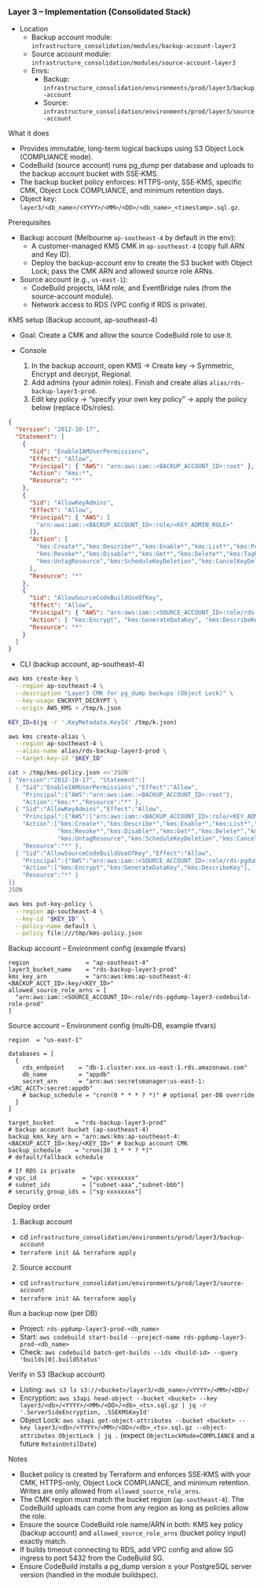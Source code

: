 ### Layer 3 – Implementation (Consolidated Stack)

- Location
  - Backup account module: `infrastructure_consolidation/modules/backup-account-layer3`
  - Source account module: `infrastructure_consolidation/modules/source-account-layer3`
  - Envs:
    - Backup: `infrastructure_consolidation/environments/prod/layer3/backup-account`
    - Source: `infrastructure_consolidation/environments/prod/layer3/source-account`

What it does
- Provides immutable, long-term logical backups using S3 Object Lock (COMPLIANCE mode).
- CodeBuild (source account) runs pg_dump per database and uploads to the backup account bucket with SSE‑KMS.
- The backup bucket policy enforces: HTTPS-only, SSE‑KMS, specific CMK, Object Lock COMPLIANCE, and minimum retention days.
- Object key: `layer3/<db_name>/<YYYY>/<MM>/<DD>/<db_name>_<timestamp>.sql.gz`.

Prerequisites
- Backup account (Melbourne `ap-southeast-4` by default in the env):
  - A customer-managed KMS CMK in `ap-southeast-4` (copy full ARN and Key ID).
  - Deploy the backup-account env to create the S3 bucket with Object Lock; pass the CMK ARN and allowed source role ARNs.
- Source account (e.g., `us-east-1`):
  - CodeBuild projects, IAM role, and EventBridge rules (from the source-account module).
  - Network access to RDS (VPC config if RDS is private).

KMS setup (Backup account, ap-southeast-4)
- Goal: Create a CMK and allow the source CodeBuild role to use it.

- Console
  1. In the backup account, open KMS → Create key → Symmetric, Encrypt and decrypt, Regional.
  2. Add admins (your admin roles). Finish and create alias `alias/rds-backup-layer3-prod`.
  3. Edit key policy → “specify your own key policy” → apply the policy below (replace IDs/roles).

```json
{
  "Version": "2012-10-17",
  "Statement": [
    {
      "Sid": "EnableIAMUserPermissions",
      "Effect": "Allow",
      "Principal": { "AWS": "arn:aws:iam::<BACKUP_ACCOUNT_ID>:root" },
      "Action": "kms:*",
      "Resource": "*"
    },
    {
      "Sid": "AllowKeyAdmins",
      "Effect": "Allow",
      "Principal": { "AWS": [
        "arn:aws:iam::<BACKUP_ACCOUNT_ID>:role/<KEY_ADMIN_ROLE>"
      ]},
      "Action": [
        "kms:Create*","kms:Describe*","kms:Enable*","kms:List*","kms:Put*","kms:Update*",
        "kms:Revoke*","kms:Disable*","kms:Get*","kms:Delete*","kms:TagResource",
        "kms:UntagResource","kms:ScheduleKeyDeletion","kms:CancelKeyDeletion"
      ],
      "Resource": "*"
    },
    {
      "Sid": "AllowSourceCodeBuildUseOfKey",
      "Effect": "Allow",
      "Principal": { "AWS": "arn:aws:iam::<SOURCE_ACCOUNT_ID>:role/rds-pgdump-layer3-codebuild-role-prod" },
      "Action": [ "kms:Encrypt", "kms:GenerateDataKey", "kms:DescribeKey" ],
      "Resource": "*"
    }
  ]
}
```

- CLI (backup account, ap-southeast-4)
```bash
aws kms create-key \
  --region ap-southeast-4 \
  --description "Layer3 CMK for pg_dump backups (Object Lock)" \
  --key-usage ENCRYPT_DECRYPT \
  --origin AWS_KMS > /tmp/k.json

KEY_ID=$(jq -r '.KeyMetadata.KeyId' /tmp/k.json)

aws kms create-alias \
  --region ap-southeast-4 \
  --alias-name alias/rds-backup-layer3-prod \
  --target-key-id "$KEY_ID"

cat > /tmp/kms-policy.json <<'JSON'
{ "Version":"2012-10-17", "Statement":[
  { "Sid":"EnableIAMUserPermissions","Effect":"Allow",
    "Principal":{"AWS":"arn:aws:iam::<BACKUP_ACCOUNT_ID>:root"},
    "Action":"kms:*","Resource":"*" },
  { "Sid":"AllowKeyAdmins","Effect":"Allow",
    "Principal":{"AWS":["arn:aws:iam::<BACKUP_ACCOUNT_ID>:role/<KEY_ADMIN_ROLE>"]},
    "Action":["kms:Create*","kms:Describe*","kms:Enable*","kms:List*","kms:Put*","kms:Update*",
              "kms:Revoke*","kms:Disable*","kms:Get*","kms:Delete*","kms:TagResource",
              "kms:UntagResource","kms:ScheduleKeyDeletion","kms:CancelKeyDeletion"],
    "Resource":"*" },
  { "Sid":"AllowSourceCodeBuildUseOfKey","Effect":"Allow",
    "Principal":{"AWS":"arn:aws:iam::<SOURCE_ACCOUNT_ID>:role/rds-pgdump-layer3-codebuild-role-prod"},
    "Action":["kms:Encrypt","kms:GenerateDataKey","kms:DescribeKey"],
    "Resource":"*" }
]}
JSON

aws kms put-key-policy \
  --region ap-southeast-4 \
  --key-id "$KEY_ID" \
  --policy-name default \
  --policy file:///tmp/kms-policy.json
```

Backup account – Environment config (example tfvars)
```hcl
region                = "ap-southeast-4"
layer3_bucket_name    = "rds-backup-layer3-prod"
kms_key_arn           = "arn:aws:kms:ap-southeast-4:<BACKUP_ACCT_ID>:key/<KEY_ID>"
allowed_source_role_arns = [
  "arn:aws:iam::<SOURCE_ACCOUNT_ID>:role/rds-pgdump-layer3-codebuild-role-prod"
]
```

Source account – Environment config (multi‑DB, example tfvars)
```hcl
region  = "us-east-1"

databases = [
  {
    rds_endpoint    = "db-1.cluster-xxx.us-east-1.rds.amazonaws.com"
    db_name         = "appdb"
    secret_arn      = "arn:aws:secretsmanager:us-east-1:<SRC_ACCT>:secret:appdb"
    # backup_schedule = "cron(0 * * * ? *)" # optional per-DB override
  }
]

target_bucket      = "rds-backup-layer3-prod"                                 # backup account bucket (ap-southeast-4)
backup_kms_key_arn = "arn:aws:kms:ap-southeast-4:<BACKUP_ACCT_ID>:key/<KEY_ID>" # backup account CMK
backup_schedule    = "cron(30 1 * * ? *)"                                      # default/fallback schedule

# If RDS is private
# vpc_id             = "vpc-xxxxxxxx"
# subnet_ids         = ["subnet-aaa","subnet-bbb"]
# security_group_ids = ["sg-xxxxxxxx"]
```

Deploy order
1) Backup account
- cd `infrastructure_consolidation/environments/prod/layer3/backup-account`
- `terraform init && terraform apply`

2) Source account
- cd `infrastructure_consolidation/environments/prod/layer3/source-account`
- `terraform init && terraform apply`

Run a backup now (per DB)
- Project: `rds-pgdump-layer3-prod-<db_name>`
- Start: `aws codebuild start-build --project-name rds-pgdump-layer3-prod-<db_name>`
- Check: `aws codebuild batch-get-builds --ids <build-id> --query 'builds[0].buildStatus'`

Verify in S3 (Backup account)
- Listing: `aws s3 ls s3://<bucket>/layer3/<db_name>/<YYYY>/<MM>/<DD>/`
- Encryption: `aws s3api head-object --bucket <bucket> --key layer3/<db>/<YYYY>/<MM>/<DD>/<db>_<ts>.sql.gz | jq -r '.ServerSideEncryption, .SSEKMSKeyId'`
- Object Lock: `aws s3api get-object-attributes --bucket <bucket> --key layer3/<db>/<YYYY>/<MM>/<DD>/<db>_<ts>.sql.gz --object-attributes ObjectLock | jq .` (expect `ObjectLockMode=COMPLIANCE` and a future `RetainUntilDate`)

Notes
- Bucket policy is created by Terraform and enforces SSE‑KMS with your CMK, HTTPS-only, Object Lock COMPLIANCE, and minimum retention. Writes are only allowed from `allowed_source_role_arns`.
- The CMK region must match the bucket region (`ap-southeast-4`). The CodeBuild uploads can come from any region as long as policies allow the role.
- Ensure the source CodeBuild role name/ARN in both: KMS key policy (backup account) and `allowed_source_role_arns` (bucket policy input) exactly match.
- If builds timeout connecting to RDS, add VPC config and allow SG ingress to port 5432 from the CodeBuild SG.
- Ensure CodeBuild installs a pg_dump version ≥ your PostgreSQL server version (handled in the module buildspec). 